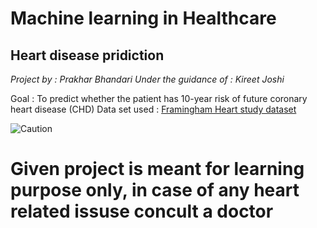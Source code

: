 # Machine learning in Healthcare

## Heart disease pridiction

_Project by : Prakhar Bhandari_
_Under the guidance of : Kireet Joshi_

Goal : To predict whether the patient has 10-year risk of future coronary heart disease (CHD)
Data set used : [Framingham Heart study dataset](https://www.kaggle.com/amanajmera1/framingham-heart-study-dataset)

![Caution](https://upload.wikimedia.org/wikipedia/commons/thumb/9/92/Caution_sign_used_on_roads_pn.svg/1200px-Caution_sign_used_on_roads_pn.svg.png)

# Given project is meant for learning purpose only, in case of any heart related issuse concult a doctor